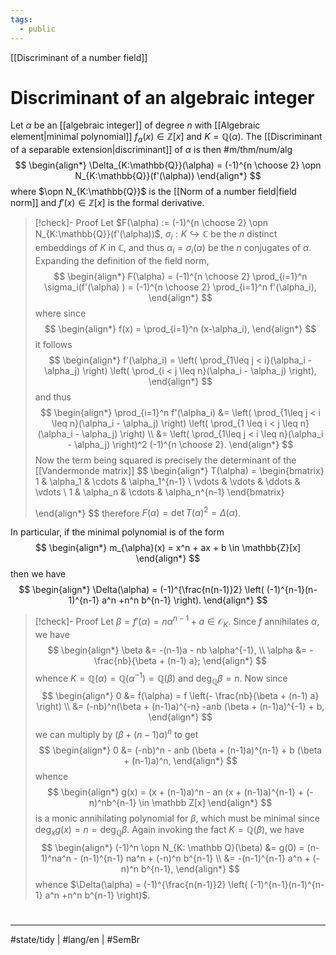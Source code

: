 ```yaml
---
tags:
  - public
---
```

[[Discriminant of a number field]]
# Discriminant of an algebraic integer

Let $\alpha$ be an [[algebraic integer]] of degree $n$ with [[Algebraic element|minimal polynomial]] $f_{\alpha}(x) \in \mathbb{Z}[x]$ and $K = \mathbb{Q}(\alpha)$.
The [[Discriminant of a separable extension|discriminant]] of $\alpha$ is then #m/thm/num/alg 
$$
\begin{align*}
\Delta_{K:\mathbb{Q}}(\alpha) = (-1)^{n \choose 2} \opn N_{K:\mathbb{Q}}(f'(\alpha))
\end{align*}
$$
where $\opn N_{K:\mathbb{Q}}$ is the [[Norm of a number field|field norm]] and $f'(x) \in \mathbb{Z}[x]$ is the formal derivative. 

> [!check]- Proof
> Let $F(\alpha) := (-1)^{n \choose 2} \opn N_{K:\mathbb{Q}}(f'(\alpha))$,
> $\sigma_i : K \hookrightarrow \mathbb C$ be the $n$ distinct embeddings of $K$ in $\mathbb C$,
> and thus $\alpha_i = \sigma_i(\alpha)$ be the $n$ conjugates of $\alpha$.
> Expanding the definition of the field norm,
> $$
> \begin{align*}
> F(\alpha) = (-1)^{n \choose 2} \prod_{i=1}^n \sigma_i(f'(\alpha) )	
> 		= (-1)^{n \choose 2} \prod_{i=1}^n f'(\alpha_i),
> \end{align*}
> $$
> where since
> $$
> \begin{align*}
> f(x) = \prod_{i=1}^n (x-\alpha_i),
> \end{align*}
> $$
> it follows
> $$
> \begin{align*}
> f'(\alpha_i) = 
> \left( \prod_{1\leq j < i}(\alpha_i - \alpha_j) \right)
> \left( \prod_{i < j \leq n}(\alpha_i - \alpha_j) \right),
> \end{align*}
> $$
> and thus
> $$
> \begin{align*}
> \prod_{i=1}^n f'(\alpha_i) &= 
> 		\left( \prod_{1\leq j < i \leq n}(\alpha_i - \alpha_j) \right)
> 		\left( \prod_{1 \leq i < j \leq n}(\alpha_i - \alpha_j) \right) \\
> 		&= \left( \prod_{1\leq j < i \leq n}(\alpha_i - \alpha_j) \right)^2 (-1)^{n \choose 2}.
> \end{align*}
> $$
> Now the term being squared is precisely the determinant of the [[Vandermonde matrix]]
> $$
> \begin{align*}
> T(\alpha) =
> 		\begin{bmatrix}
> 			1 & \alpha_1 & \cdots & \alpha_1^{n-1} \\
> 			\vdots & \vdots & \ddots & \vdots \\
> 			1 & \alpha_n & \cdots & \alpha_n^{n-1}
> 		\end{bmatrix}
> 
> \end{align*}
> $$
> therefore $F(\alpha) = \det T(\alpha)^2 = \Delta(\alpha)$. <span class="QED"/>

In particular, if the minimal polynomial is of the form
$$
\begin{align*}
m_{\alpha}(x) = x^n + ax + b \in \mathbb{Z}[x]
\end{align*}
$$
then we have 
$$
\begin{align*}
	\Delta(\alpha) = (-1)^{\frac{n(n-1)}2}
	\left(
		(-1)^{n-1}(n-1)^{n-1} a^n +n^n b^{n-1}
	\right).
\end{align*}
$$

> [!check]- Proof
> Let $\beta = f'(\alpha) = n \alpha^{n-1} + a \in \mathcal O_K$.
> Since $f$ annihilates $\alpha$, we have
> $$
> \begin{align*}
> 	\beta &= -(n-1)a - nb \alpha^{-1}, \\
> 	\alpha &= - \frac{nb}{\beta + (n-1) a};	
> \end{align*}
> $$
> whence $K = \mathbb Q(\alpha) = \mathbb Q(\alpha^{-1}) = \mathbb Q(\beta)$ and $\deg_\mathbb{Q} \beta = n$.
> Now since
> $$
> \begin{align*}
> 	0 &= f(\alpha) = f	\left(- \frac{nb}{\beta + (n-1) a} \right) \\
> 	&= (-nb)^n(\beta + (n-1)a)^{-n} -anb (\beta + (n-1)a)^{-1} + b,
> \end{align*}
> $$
> we can multiply by $(\beta + (n-1)a)^n$ to get
> $$
> \begin{align*}
> 0 &= (-nb)^n - anb 	(\beta + (n-1)a)^{n-1} + b (\beta + (n-1)a)^n,
> \end{align*}
> $$
> whence
> $$
> \begin{align*}
> 	g(x) = (x + (n-1)a)^n	- an (x + (n-1)a)^{n-1} + (-n)^nb^{n-1} \in \mathbb Z[x]
> \end{align*}
> $$
> is a monic annihilating polynomial for $\beta$,
> which must be minimal since $\deg_x g(x) = n = \deg_{\mathbb Q} \beta$.
> Again invoking the fact $K = \mathbb Q(\beta)$,
> we have
> $$
> \begin{align*}
> 	(-1)^n \opn N_{K: \mathbb Q}(\beta) &= g(0) = (n-1)^na^n - (n-1)^{n-1} na^n + (-n)^n b^{n-1} \\
> 		&= -(n-1)^{n-1} a^n + (-n)^n b^{n-1},
> \end{align*}
> $$
> whence $\Delta(\alpha) = (-1)^{\frac{n(n-1)}2} \left( (-1)^{n-1}(n-1)^{n-1} a^n +n^n b^{n-1} \right)$. <span class="QED"/>

#
---
#state/tidy | #lang/en | #SemBr

